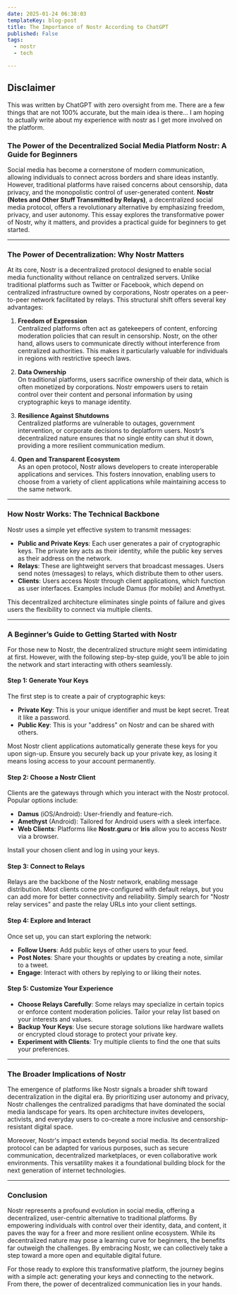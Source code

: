 ```yaml
---
date: 2025-01-24 06:38:03
templateKey: blog-post
title: The Importance of Nostr According to ChatGPT
published: False
tags:
  - nostr
  - tech

---
```


## Disclaimer

This was written by ChatGPT with zero oversight from me. There are a few things that are not 100% accurate, but the main idea is there... I am hoping to actually write about my experience with nostr as I get more involved on the platform.

### The Power of the Decentralized Social Media Platform Nostr: A Guide for Beginners

Social media has become a cornerstone of modern communication, allowing individuals to connect across borders and share ideas instantly. However, traditional platforms have raised concerns about censorship, data privacy, and the monopolistic control of user-generated content. **Nostr (Notes and Other Stuff Transmitted by Relays)**, a decentralized social media protocol, offers a revolutionary alternative by emphasizing freedom, privacy, and user autonomy. This essay explores the transformative power of Nostr, why it matters, and provides a practical guide for beginners to get started.

---

### The Power of Decentralization: Why Nostr Matters

At its core, Nostr is a decentralized protocol designed to enable social media functionality without reliance on centralized servers. Unlike traditional platforms such as Twitter or Facebook, which depend on centralized infrastructure owned by corporations, Nostr operates on a peer-to-peer network facilitated by relays. This structural shift offers several key advantages:

1. **Freedom of Expression**  
   Centralized platforms often act as gatekeepers of content, enforcing moderation policies that can result in censorship. Nostr, on the other hand, allows users to communicate directly without interference from centralized authorities. This makes it particularly valuable for individuals in regions with restrictive speech laws.

2. **Data Ownership**  
   On traditional platforms, users sacrifice ownership of their data, which is often monetized by corporations. Nostr empowers users to retain control over their content and personal information by using cryptographic keys to manage identity.

3. **Resilience Against Shutdowns**  
   Centralized platforms are vulnerable to outages, government intervention, or corporate decisions to deplatform users. Nostr’s decentralized nature ensures that no single entity can shut it down, providing a more resilient communication medium.

4. **Open and Transparent Ecosystem**  
   As an open protocol, Nostr allows developers to create interoperable applications and services. This fosters innovation, enabling users to choose from a variety of client applications while maintaining access to the same network.

---

### How Nostr Works: The Technical Backbone

Nostr uses a simple yet effective system to transmit messages:

- **Public and Private Keys**: Each user generates a pair of cryptographic keys. The private key acts as their identity, while the public key serves as their address on the network.
- **Relays**: These are lightweight servers that broadcast messages. Users send notes (messages) to relays, which distribute them to other users.
- **Clients**: Users access Nostr through client applications, which function as user interfaces. Examples include Damus (for mobile) and Amethyst.

This decentralized architecture eliminates single points of failure and gives users the flexibility to connect via multiple clients.

---

### A Beginner’s Guide to Getting Started with Nostr

For those new to Nostr, the decentralized structure might seem intimidating at first. However, with the following step-by-step guide, you’ll be able to join the network and start interacting with others seamlessly.

#### Step 1: Generate Your Keys
The first step is to create a pair of cryptographic keys:
- **Private Key**: This is your unique identifier and must be kept secret. Treat it like a password.
- **Public Key**: This is your "address" on Nostr and can be shared with others.

Most Nostr client applications automatically generate these keys for you upon sign-up. Ensure you securely back up your private key, as losing it means losing access to your account permanently.

#### Step 2: Choose a Nostr Client
Clients are the gateways through which you interact with the Nostr protocol. Popular options include:
- **Damus** (iOS/Android): User-friendly and feature-rich.
- **Amethyst** (Android): Tailored for Android users with a sleek interface.
- **Web Clients**: Platforms like **Nostr.guru** or **Iris** allow you to access Nostr via a browser.

Install your chosen client and log in using your keys.

#### Step 3: Connect to Relays
Relays are the backbone of the Nostr network, enabling message distribution. Most clients come pre-configured with default relays, but you can add more for better connectivity and reliability. Simply search for "Nostr relay services" and paste the relay URLs into your client settings.

#### Step 4: Explore and Interact
Once set up, you can start exploring the network:
- **Follow Users**: Add public keys of other users to your feed.
- **Post Notes**: Share your thoughts or updates by creating a note, similar to a tweet.
- **Engage**: Interact with others by replying to or liking their notes.

#### Step 5: Customize Your Experience
- **Choose Relays Carefully**: Some relays may specialize in certain topics or enforce content moderation policies. Tailor your relay list based on your interests and values.
- **Backup Your Keys**: Use secure storage solutions like hardware wallets or encrypted cloud storage to protect your private key.
- **Experiment with Clients**: Try multiple clients to find the one that suits your preferences.

---

### The Broader Implications of Nostr

The emergence of platforms like Nostr signals a broader shift toward decentralization in the digital era. By prioritizing user autonomy and privacy, Nostr challenges the centralized paradigms that have dominated the social media landscape for years. Its open architecture invites developers, activists, and everyday users to co-create a more inclusive and censorship-resistant digital space.

Moreover, Nostr's impact extends beyond social media. Its decentralized protocol can be adapted for various purposes, such as secure communication, decentralized marketplaces, or even collaborative work environments. This versatility makes it a foundational building block for the next generation of internet technologies.

---

### Conclusion

Nostr represents a profound evolution in social media, offering a decentralized, user-centric alternative to traditional platforms. By empowering individuals with control over their identity, data, and content, it paves the way for a freer and more resilient online ecosystem. While its decentralized nature may pose a learning curve for beginners, the benefits far outweigh the challenges. By embracing Nostr, we can collectively take a step toward a more open and equitable digital future. 

For those ready to explore this transformative platform, the journey begins with a simple act: generating your keys and connecting to the network. From there, the power of decentralized communication lies in your hands.
